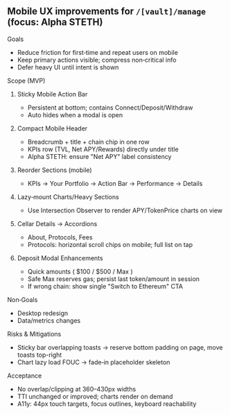 ## Mobile UX improvements for `/[vault]/manage` (focus: Alpha STETH)

Goals

- Reduce friction for first‑time and repeat users on mobile
- Keep primary actions visible; compress non‑critical info
- Defer heavy UI until intent is shown

Scope (MVP)

1. Sticky Mobile Action Bar

   - Persistent at bottom; contains Connect/Deposit/Withdraw
   - Auto hides when a modal is open

2. Compact Mobile Header

   - Breadcrumb + title + chain chip in one row
   - KPIs row (TVL, Net APY/Rewards) directly under title
   - Alpha STETH: ensure "Net APY" label consistency

3. Reorder Sections (mobile)

   - KPIs → Your Portfolio → Action Bar → Performance → Details

4. Lazy‑mount Charts/Heavy Sections

   - Use Intersection Observer to render APY/TokenPrice charts on view

5. Cellar Details → Accordions

   - About, Protocols, Fees
   - Protocols: horizontal scroll chips on mobile; full list on tap

6. Deposit Modal Enhancements
   - Quick amounts ( $100 / $500 / Max )
   - Safe Max reserves gas; persist last token/amount in session
   - If wrong chain: show single "Switch to Ethereum" CTA

Non‑Goals

- Desktop redesign
- Data/metrics changes

Risks & Mitigations

- Sticky bar overlapping toasts → reserve bottom padding on page, move toasts top-right
- Chart lazy load FOUC → fade‑in placeholder skeleton

Acceptance

- No overlap/clipping at 360–430px widths
- TTI unchanged or improved; charts render on demand
- A11y: 44px touch targets, focus outlines, keyboard reachability
